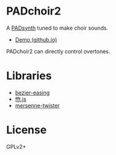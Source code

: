 # PADchoir2
 A [PADsynth](http://zynaddsubfx.sourceforge.net/doc/PADsynth/PADsynth.htm) tuned to make choir sounds.

- [Demo (github.io)](https://ryukau.github.io/PADchoir2/)

PADchoir2 can directly control overtones.

# Libraries
- [bezier-easing](https://github.com/gre/bezier-easing)
- [fft.js](https://github.com/indutny/fft.js)
- [mersenne-twister](https://github.com/boo1ean/mersenne-twister)

# License
GPLv2+

